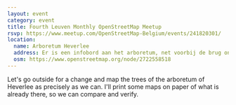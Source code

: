 ```yaml
---
layout: event
category: event
title: Fourth Leuven Monthly OpenStreetMap Meetup
rsvp: https://www.meetup.com/OpenStreetMap-Belgium/events/241820301/
location:
  name: Arboretum Heverlee
  address: Er is een infobord aan het arboretum, net voorbij de brug onder de E40, schuin naar rechts
  osm: https://www.openstreetmap.org/node/2722558518
---
```


Let's go outside for a change and map the trees of the arboretum of Heverlee as precisely as we can.
I'll print some maps on paper of what is already there, so we can compare and verify.

